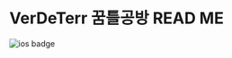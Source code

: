 # VerDeTerr 꿈틀공방 READ ME

![ios badge](https://img.shields.io/bedge/java-007396?style=falt-square&logo=java&logoColor=white)
